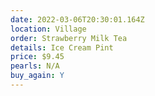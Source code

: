 ```yaml
---
date: 2022-03-06T20:30:01.164Z
location: Village
order: Strawberry Milk Tea
details: Ice Cream Pint
price: $9.45
pearls: N/A
buy_again: Y
---
```

